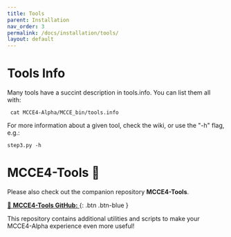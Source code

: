 ```yaml
---
title: Tools
parent: Installation
nav_order: 3
permalink: /docs/installation/tools/
layout: default
---
```


# Tools Info
Many tools have a succint description in tools.info. You can list them all with:
```
 cat MCCE4-Alpha/MCCE_bin/tools.info
```

For more information about a given tool, check the wiki, or use the "-h" flag, e.g.:
```
step3.py -h
```

# MCCE4-Tools 🔧 

Please also check out the companion repository **MCCE4-Tools**.  

[🧰 **MCCE4-Tools GitHub:** ](https://github.com/GunnerLab/MCCE4-Tools){: .btn .btn-blue }

This repository contains additional utilities and scripts to make your MCCE4-Alpha experience even more useful!

